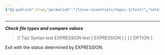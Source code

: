 ```yaml
---
{"dg-publish":true,"permalink":"/linux-essentials/topic-3/test/","noteIcon":"1"}
---
```


---
___Check file types and compare values___

> [! Tip] Syntax
	test EXPRESSION
    test
    [ EXPRESSION ]
    [  ]
    [ OPTION ]

Exit with the status determined by EXPRESSION.